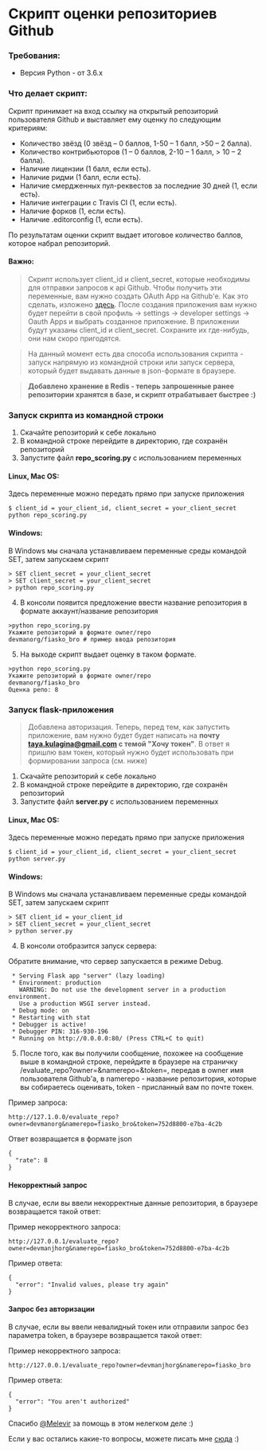 <h1>Cкрипт оценки репозиториев Github</h1>

<h3>Требования:</h3>

* Версия Python - от 3.6.x


<h3>Что делает cкрипт:</h3>

Скрипт принимает на вход ссылку на открытый репозиторий пользователя Github и выставляет ему оценку по следующим критериям:

* Количество звёзд (0 звёзд – 0 баллов, 1-50 – 1 балл, >50 – 2 балла).
* Количество контрибьюторов (1 – 0 баллов, 2-10 – 1 балл, > 10 – 2 балла).
* Наличие лицензии (1 балл, если есть).
* Наличие ридми (1 балл, если есть).
* Наличие смердженных пул-реквестов за последние 30 дней (1, если есть).
* Наличие интеграции с Travis CI (1, если есть).
* Наличие форков (1, если есть).
* Наличие .editorconfig (1, если есть).

По результатам оценки скрипт выдает итоговое количество баллов, которое набрал репозиторий. 

<h4>Важно:</h4>

>Cкрипт использует client_id и client_secret, которые необходимы для отправки запросов к api Github. Чтобы получить эти переменные, вам нужно создать OAuth App на Github'e. Как это сделать, изложено [здесь](https://developer.github.com/apps/building-oauth-apps/creating-an-oauth-app/). После создания приложения вам нужно будет перейти в свой профиль -> settings -> developer settings -> Oauth Apps и выбрать созданное приложение. В приложении будут указаны client_id и client_secret. Сохраните их где-нибудь, они нам скоро пригодятся.

>На данный момент есть два способа использования скрипта - запуск напрямую из командной строки или запуск сервера, который будет выдавать данные в json-формате в браузере.

><b>Добавлено хранение в Redis - теперь запрошенные ранее репозитории хранятся в базе, и скрипт отрабатывает быстрее :)</b>


<p>
   
<p/>


<h3>Запуск скрипта из командной строки</h3>


1. Скачайте репозиторий к себе локально
2. В командной строке перейдите в директорию, где сохранён репозиторий
3. Запустите файл <b>repo_scoring.py</b> с использованием переменных

<h4>Linux, Mac OS:</h4>

<p>Здесь переменные можно передать прямо при запуске приложения</p>

```
$ client_id = your_client_id, client_secret = your_client_secret  python repo_scoring.py
```

<h4>Windows:</h4>

<p>В Windows мы сначала устанавливаем переменные среды командой SET, затем запускаем скрипт</p>

```
> SET client_secret = your_client_secret
> SET client_secret = your_client_secret 
> python repo_scoring.py 
```
4. В консоли появится предложение ввести название репозитория в формате аккаунт/название репозитория

```
>python repo_scoring.py
Укажите репозиторий в формате owner/repo
devmanorg/fiasko_bro # пример ввода репозитория
```
5. На выходе cкрипт выдает оценку в таком формате.
```
>python repo_scoring.py
Укажите репозиторий в формате owner/repo
devmanorg/fiasko_bro
Оценка репо: 8
```

<p>
   
<p/>

<h3>Запуск flask-приложения</h3>

>Добавлена авторизация. Теперь, перед тем, как запустить приложение, вам нужно будет будет написать на <b>почту taya.kulagina@gmail.com с темой "Хочу токен"</b>. В ответ я пришлю вам токен, который нужно будет использовать при формировании запроса (см. ниже) 

1. Скачайте репозиторий к себе локально
2. В командной строке перейдите в директорию, где сохранён репозиторий
3. Запустите файл <b>server.py</b> с использованием переменных

<h4>Linux, Mac OS:</h4>

<p>Здесь переменные можно передать прямо при запуске приложения</p>

```
$ client_id = your_client_id, client_secret = your_client_secret  python server.py
```

<h4>Windows:</h4>

<p>В Windows мы сначала устанавливаем переменные среды командой SET, затем запускаем скрипт</p>

```
> SET client_id = your_client_id
> SET client_secret = your_client_secret
> python server.py 
```

4. В консоли отобразится запуск сервера:

Обратите внимание, что сервер запускается в режиме Debug.
```
 * Serving Flask app "server" (lazy loading)
 * Environment: production
   WARNING: Do not use the development server in a production environment.
   Use a production WSGI server instead.
 * Debug mode: on
 * Restarting with stat
 * Debugger is active!
 * Debugger PIN: 316-930-196
 * Running on http://0.0.0.0:80/ (Press CTRL+C to quit)
```

5. После того, как вы получили сообщение, похожее на сообщение выше в командной строке, перейдите в браузере на страничку /evaluate_repo?owner=&namerepo=&token=, передав в owner имя пользователя Github'a, в namerepo - название репозитория, которые вы собираетесь оценивать, token - присланный вам по почте токен.

Пример запроса:
```
http://127.1.0.0/evaluate_repo?owner=devmanorg&namerepo=fiasko_bro&token=752d8800-e7ba-4c2b
```

Ответ возвращается в формате json
```
{
  "rate": 8
}
```

<h4>Некорректный запрос</h4>

В случае, если вы ввели некорректные данные репозитория, в браузере возвращается такой ответ:

Пример некорректного запроса:
```
http://127.0.0.1/evaluate_repo?owner=devmanjhorg&namerepo=fiasko_bro&token=752d8800-e7ba-4c2b
```
Пример ответа:
```
{
  "error": "Invalid values, please try again"
}
```
<h4>Запрос без авторизации</h4>

В случае, если вы ввели невалидный токен или отправили запрос без параметра token, в браузере возвращается такой ответ:

Пример некорректного запроса:
```
http://127.0.0.1/evaluate_repo?owner=devmanjhorg&namerepo=fiasko_bro
```

Пример ответа:
```
{
  "error": "You aren't authorized"
}
```


Спасибо [@Melevir](https://github.com/Melevir) за помощь в этом нелегком деле :)

Если у вас остались какие-то вопросы, можете писать мне [сюда](https://t.me/TanyaKulagina) :)
